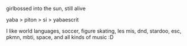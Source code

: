 girlbossed into the sun, still alive


yaba > piton > si > yabaescrit



I like world languages, soccer, figure skating, les mis, dnd, stardoo, esc, pkmn, mbti, space, and all kinds of music :D
